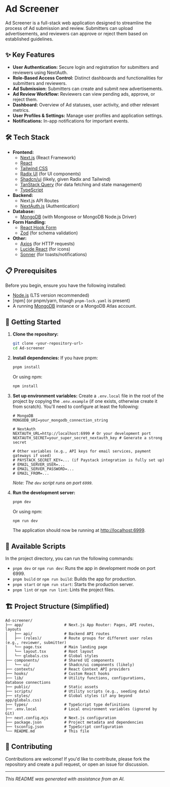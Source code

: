 # Ad Screener 

Ad Screener is a full-stack web application designed to streamline the process of Ad submission and review. Submitters can upload advertisements, and reviewers can approve or reject them based on established guidelines.

## ✨ Key Features

*   **User Authentication:** Secure login and registration for submitters and reviewers using NextAuth.
*   **Role-Based Access Control:** Distinct dashboards and functionalities for submitters and reviewers.
*   **Ad Submission:** Submitters can create and submit new advertisements.
*   **Ad Review Workflow:** Reviewers can view pending ads, approve, or reject them.
*   **Dashboard:** Overview of Ad statuses, user activity, and other relevant metrics.
*   **User Profiles & Settings:** Manage user profiles and application settings.
*   **Notifications:** In-app notifications for important events.

## 🛠️ Tech Stack

*   **Frontend:**
    *   [Next.js](https://nextjs.org/) (React Framework)
    *   [React](https://reactjs.org/)
    *   [Tailwind CSS](https://tailwindcss.com/)
    *   [Radix UI](https://www.radix-ui.com/) (for UI components)
    *   [Shadcn/ui](https://ui.shadcn.com/) (likely, given Radix and Tailwind)
    *   [TanStack Query](https://tanstack.com/query/latest) (for data fetching and state management)
    *   [TypeScript](https://www.typescriptlang.org/)
*   **Backend:**
    *   Next.js API Routes
    *   [NextAuth.js](https://next-auth.js.org/) (Authentication)
*   **Database:**
    *   [MongoDB](https://www.mongodb.com/) (with Mongoose or MongoDB Node.js Driver)
*   **Form Handling:**
    *   [React Hook Form](https://react-hook-form.com/)
    *   [Zod](https://zod.dev/) (for schema validation)
*   **Other:**
    *   [Axios](https://axios-http.com/) (for HTTP requests)
    *   [Lucide React](https://lucide.dev/) (for icons)
    *   [Sonner](https://sonner.emilkowal.ski/) (for toasts/notifications)

## 📋 Prerequisites

Before you begin, ensure you have the following installed:

*   [Node.js](https://nodejs.org/) (LTS version recommended)
*   [npm] (or pnpm/yarn, though `pnpm-lock.yaml` is present)
*   A running [MongoDB](https://www.mongodb.com/try/download/community) instance or a MongoDB Atlas account.

## 🚀 Getting Started

1.  **Clone the repository:**
    ```bash
    git clone <your-repository-url>
    cd Ad-screener
    ```

2.  **Install dependencies:**
    If you have pnpm:
    ```bash
    pnpm install
    ```
    Or using npm:
    ```bash
    npm install
    ```

3.  **Set up environment variables:**
    Create a `.env.local` file in the root of the project by copying the `.env.example` (if one exists, otherwise create it from scratch).
    You'll need to configure at least the following:
    ```env
    # MongoDB
    MONGODB_URI=your_mongodb_connection_string

    # NextAuth
    NEXTAUTH_URL=http://localhost:6999 # Or your development port
    NEXTAUTH_SECRET=your_super_secret_nextauth_key # Generate a strong secret

    # Other variables (e.g., API keys for email services, payment gateways if used)
    # PAYSTACK_SECRET_KEY=... (if Paystack integration is fully set up)
    # EMAIL_SERVER_USER=...
    # EMAIL_SERVER_PASSWORD=...
    # EMAIL_FROM=...
    ```
    *Note: The `dev` script runs on port `6999`.*

4.  **Run the development server:**
    ```bash
    pnpm dev
    ```
    Or using npm:
    ```bash
    npm run dev
    ```
    The application should now be running at [http://localhost:6999](http://localhost:6999).

## 📜 Available Scripts

In the project directory, you can run the following commands:

*   `pnpm dev` or `npm run dev`: Runs the app in development mode on port 6999.
*   `pnpm build` or `npm run build`: Builds the app for production.
*   `pnpm start` or `npm run start`: Starts the production server.
*   `pnpm lint` or `npm run lint`: Lints the project files.

## 🏗️ Project Structure (Simplified)

```
Ad-screener/
├── app/                  # Next.js App Router: Pages, API routes, layouts
│   ├── api/              # Backend API routes
│   ├── (roles)/          # Route groups for different user roles (e.g., reviewer, submitter)
│   └── page.tsx          # Main landing page
│   └── layout.tsx        # Root layout
│   └── globals.css       # Global styles
├── components/           # Shared UI components
│   └── ui/               # Shadcn/ui components (likely)
├── contexts/             # React Context API providers
├── hooks/                # Custom React hooks
├── lib/                  # Utility functions, configurations, database connections
├── public/               # Static assets
├── scripts/              # Utility scripts (e.g., seeding data)
├── styles/               # Global styles (if any beyond app/globals.css)
├── types/                # TypeScript type definitions
├── .env.local            # Local environment variables (ignored by Git)
├── next.config.mjs       # Next.js configuration
├── package.json          # Project metadata and dependencies
├── tsconfig.json         # TypeScript configuration
└── README.md             # This file
```

## 🙌 Contributing

Contributions are welcome! If you'd like to contribute, please fork the repository and create a pull request, or open an issue for discussion.

---

_This README was generated with assistance from an AI._
